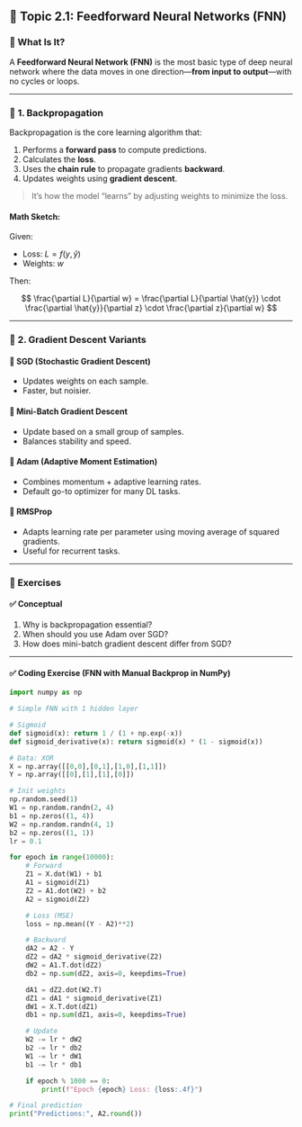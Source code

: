 ## 📘 Topic 2.1: **Feedforward Neural Networks (FNN)**

### 🧠 What Is It?

A **Feedforward Neural Network (FNN)** is the most basic type of deep neural network where the data moves in one direction—**from input to output**—with no cycles or loops.

---

### 🔁 **1. Backpropagation**

Backpropagation is the core learning algorithm that:

1. Performs a **forward pass** to compute predictions.
2. Calculates the **loss**.
3. Uses the **chain rule** to propagate gradients **backward**.
4. Updates weights using **gradient descent**.

> It’s how the model “learns” by adjusting weights to minimize the loss.

#### Math Sketch:

Given:

* Loss: $L = f(y, \hat{y})$
* Weights: $w$

Then:

$$
\frac{\partial L}{\partial w} = \frac{\partial L}{\partial \hat{y}} \cdot \frac{\partial \hat{y}}{\partial z} \cdot \frac{\partial z}{\partial w}
$$

---

### 🧰 **2. Gradient Descent Variants**

#### 🔹 **SGD (Stochastic Gradient Descent)**

* Updates weights on each sample.
* Faster, but noisier.

#### 🔹 **Mini-Batch Gradient Descent**

* Update based on a small group of samples.
* Balances stability and speed.

#### 🔹 **Adam (Adaptive Moment Estimation)**

* Combines momentum + adaptive learning rates.
* Default go-to optimizer for many DL tasks.

#### 🔹 **RMSProp**

* Adapts learning rate per parameter using moving average of squared gradients.
* Useful for recurrent tasks.

---

### 🧪 Exercises

#### ✅ Conceptual

1. Why is backpropagation essential?
2. When should you use Adam over SGD?
3. How does mini-batch gradient descent differ from SGD?

---

#### ✅ Coding Exercise (FNN with Manual Backprop in NumPy)

```python
import numpy as np

# Simple FNN with 1 hidden layer

# Sigmoid
def sigmoid(x): return 1 / (1 + np.exp(-x))
def sigmoid_derivative(x): return sigmoid(x) * (1 - sigmoid(x))

# Data: XOR
X = np.array([[0,0],[0,1],[1,0],[1,1]])
Y = np.array([[0],[1],[1],[0]])

# Init weights
np.random.seed(1)
W1 = np.random.randn(2, 4)
b1 = np.zeros((1, 4))
W2 = np.random.randn(4, 1)
b2 = np.zeros((1, 1))
lr = 0.1

for epoch in range(10000):
    # Forward
    Z1 = X.dot(W1) + b1
    A1 = sigmoid(Z1)
    Z2 = A1.dot(W2) + b2
    A2 = sigmoid(Z2)

    # Loss (MSE)
    loss = np.mean((Y - A2)**2)

    # Backward
    dA2 = A2 - Y
    dZ2 = dA2 * sigmoid_derivative(Z2)
    dW2 = A1.T.dot(dZ2)
    db2 = np.sum(dZ2, axis=0, keepdims=True)

    dA1 = dZ2.dot(W2.T)
    dZ1 = dA1 * sigmoid_derivative(Z1)
    dW1 = X.T.dot(dZ1)
    db1 = np.sum(dZ1, axis=0, keepdims=True)

    # Update
    W2 -= lr * dW2
    b2 -= lr * db2
    W1 -= lr * dW1
    b1 -= lr * db1

    if epoch % 1000 == 0:
        print(f"Epoch {epoch} Loss: {loss:.4f}")

# Final prediction
print("Predictions:", A2.round())
```
